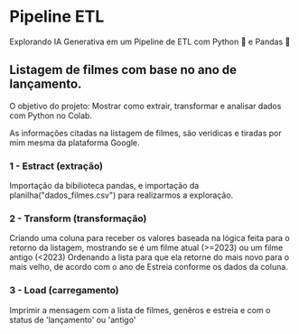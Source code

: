 # Pipeline ETL
Explorando IA Generativa em um Pipeline de ETL com Python 🐍 e Pandas 🐼

## Listagem de filmes com base no ano de lançamento.

O objetivo do projeto: Mostrar como extrair, transformar e analisar dados com Python no Colab.

As informações citadas na listagem de filmes, são veridicas e tiradas por mim mesma da plataforma Google.

### 1 - Estract (extração)
Importação da bibilioteca pandas, e importação da planilha("dados_filmes.csv") para realizarmos a exploração.

### 2 - Transform (transformação)
Criando uma coluna para receber os valores baseada na lógica feita para o retorno da listagem, mostrando se é um filme atual (>=2023) ou um filme antigo (<2023)
Ordenando a lista para que ela retorne do mais novo para o mais velho, de acordo com o ano de Estreia conforme os dados da coluna.

### 3 - Load (carregamento)
Imprimir a mensagem com a lista de filmes, genêros e estreia e com o status de 'lançamento' ou 'antigo'


